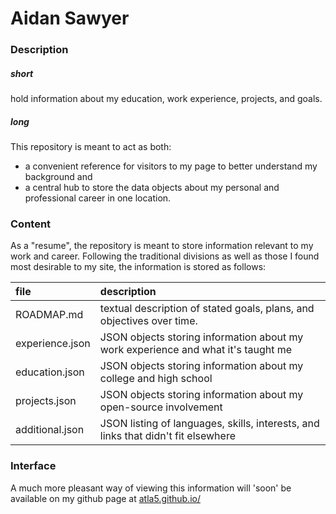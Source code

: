 # Aidan Sawyer

### Description ###

##### short #####
hold information about my education, work experience, projects, and goals.

##### long #####
This repository is meant to act as both:
 - a convenient reference for visitors to my page to better understand my background and
 - a central hub to store the data objects about my personal and professional
   career in one location.

### Content ###

As a "resume", the repository is meant to store information relevant to my work
  and career. Following the traditional divisions as well as those I found most
  desirable to my site, the information is stored as follows:

|file|description|
|:--|:---------------|
|ROADMAP.md|textual description of stated goals, plans, and objectives over time.|
|experience.json|JSON objects storing information about my work experience and what it's taught me|
|education.json|JSON objects storing information about my college and high school|
|projects.json|JSON objects storing information about my open-source involvement|
|additional.json|JSON listing of languages, skills, interests, and links that didn't fit elsewhere|

### Interface ###

A much more pleasant way of viewing this information will 'soon' be available on 
  my github page at [atla5.github.io/](https://github.com/atla5/atla5.github.io)
